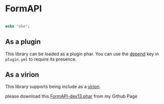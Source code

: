 ﻿# FormAPI

```php

echo "oke";

```

## As a plugin
This library can be loaded as a plugin phar. You can use the [depend](https://doc.pmmp.io/en/rtfd/developer-reference/plugin-manifest.html#depend) key in ``plugin.yml`` to require its presence.

## As a virion
This library supports being include as a <a href="https://github.com/poggit/support/blob/master/virion.md" target="_blank">virion</a>.




please download this <a href="https://github.com/AustrianNoah/PMLibs/releases/download/Libs/FormAPI_dev-13.phar" title="Right one FormAPI plugin">FormAPI-dev13.phar</a> from my Github Page


